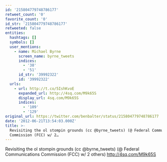```yaml
---
id: '215804779748786177'
retweet_count: '0'
favorite_count: '0'
id_str: '215804779748786177'
retweeted: false
entities:
  hashtags: []
  symbols: []
  user_mentions:
    - name: Michael Byrne
      screen_name: byrne_tweets
      indices:
        - '38'
        - '51'
      id_str: '39992322'
      id: '39992322'
  urls:
    - url: http://t.co/5IshKvoE
      expanded_url: http://4sq.com/M9k65S
      display_url: 4sq.com/M9k65S
      indices:
        - '109'
        - '129'
original_url: https://twitter.com/benbalter/status/215804779748786177
date: '2012-06-21T13:54:03.000Z'
title: >-
  Revisiting the ol stompin grounds (cc @byrne_tweets) (@ Federal Communications
  Commission (FCC) w/ 2…
---
```


Revisiting the ol stompin grounds (cc @byrne_tweets) (@ Federal Communications Commission (FCC) w/ 2 others) http://4sq.com/M9k65S